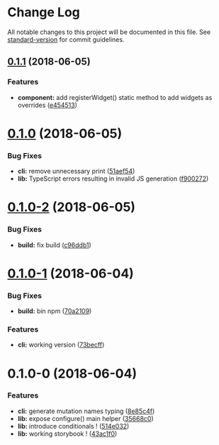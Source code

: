 # Change Log

All notable changes to this project will be documented in this file. See [standard-version](https://github.com/conventional-changelog/standard-version) for commit guidelines.

<a name="0.1.1"></a>
## [0.1.1](https://github.com/wittydeveloper/react-apollo-form/compare/v0.1.0...v0.1.1) (2018-06-05)


### Features

* **component:** add registerWidget() static method to add widgets as overrides ([e454513](https://github.com/wittydeveloper/react-apollo-form/commit/e454513))



<a name="0.1.0"></a>
# [0.1.0](https://github.com/wittydeveloper/react-apollo-form/compare/v0.1.0-2...v0.1.0) (2018-06-05)


### Bug Fixes

* **cli:** remove unnecessary print ([51aef54](https://github.com/wittydeveloper/react-apollo-form/commit/51aef54))
* **lib:** TypeScript errors resulting in invalid JS generation ([f900272](https://github.com/wittydeveloper/react-apollo-form/commit/f900272))



<a name="0.1.0-2"></a>
# [0.1.0-2](https://github.com/wittydeveloper/react-apollo-form/compare/v0.1.0-1...v0.1.0-2) (2018-06-05)


### Bug Fixes

* **build:** fix build ([c96ddb1](https://github.com/wittydeveloper/react-apollo-form/commit/c96ddb1))



<a name="0.1.0-1"></a>
# [0.1.0-1](https://github.com/wittydeveloper/react-apollo-form/compare/v0.1.0-0...v0.1.0-1) (2018-06-04)


### Bug Fixes

* **build:** bin npm ([70a2109](https://github.com/wittydeveloper/react-apollo-form/commit/70a2109))


### Features

* **cli:** working version ([73becff](https://github.com/wittydeveloper/react-apollo-form/commit/73becff))



<a name="0.1.0-0"></a>
# 0.1.0-0 (2018-06-04)


### Features

* **cli:** generate mutation names typing ([8e85c4f](https://github.com/wittydeveloper/react-apollo-form/commit/8e85c4f))
* **lib:** expose configure() main helper ([35668c0](https://github.com/wittydeveloper/react-apollo-form/commit/35668c0))
* **lib:** introduce conditionals ! ([514e032](https://github.com/wittydeveloper/react-apollo-form/commit/514e032))
* **lib:** working storybook ! ([43ac1f0](https://github.com/wittydeveloper/react-apollo-form/commit/43ac1f0))
